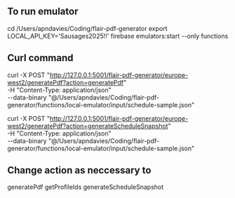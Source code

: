 ## To run emulator
cd /Users/apndavies/Coding/flair-pdf-generator
export LOCAL_API_KEY='Sausages2025!!'
firebase emulators:start --only functions


## Curl command
curl -X POST "http://127.0.0.1:5001/flair-pdf-generator/europe-west2/generatePdf?action=generatePdf" \
  -H "Content-Type: application/json" \
  --data-binary "@/Users/apndavies/Coding/flair-pdf-generator/functions/local-emulator/input/schedule-sample.json"

  curl -X POST "http://127.0.0.1:5001/flair-pdf-generator/europe-west2/generatePdf?action=generateScheduleSnapshot" \
  -H "Content-Type: application/json" \
  --data-binary "@/Users/apndavies/Coding/flair-pdf-generator/functions/local-emulator/input/schedule-sample.json"


## Change action as neccessary to 
generatePdf
getProfileIds
generateScheduleSnapshot
